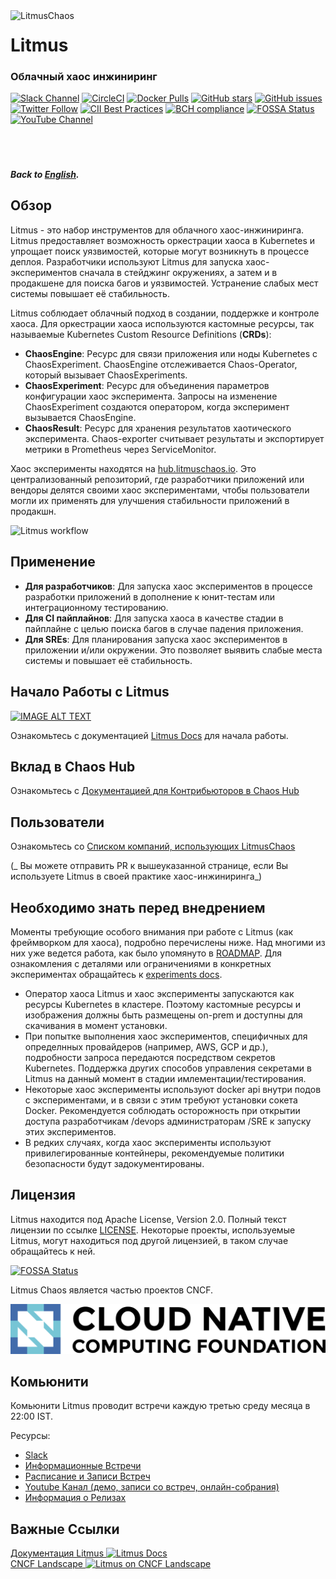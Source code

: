 <img alt="LitmusChaos" src="https://landscape.cncf.io/logos/litmus.svg" width="200" align="left">

# Litmus
### Облачный хаос инжиниринг

[![Slack Channel](https://img.shields.io/badge/Slack-Join-purple)](https://slack.litmuschaos.io)
[![CircleCI](https://circleci.com/gh/litmuschaos/litmus/tree/master.svg?style=shield)](https://app.circleci.com/pipelines/github/litmuschaos/litmus)
[![Docker Pulls](https://img.shields.io/docker/pulls/litmuschaos/chaos-operator.svg)](https://hub.docker.com/r/litmuschaos/chaos-operator)
[![GitHub stars](https://img.shields.io/github/stars/litmuschaos/litmus?style=social)](https://github.com/litmuschaos/litmus/stargazers)
[![GitHub issues](https://img.shields.io/github/issues/litmuschaos/litmus)](https://github.com/litmuschaos/litmus/issues)
[![Twitter Follow](https://img.shields.io/twitter/follow/litmuschaos?style=social)](https://twitter.com/LitmusChaos)
[![CII Best Practices](https://bestpractices.coreinfrastructure.org/projects/3202/badge)](https://bestpractices.coreinfrastructure.org/projects/3202)
[![BCH compliance](https://bettercodehub.com/edge/badge/litmuschaos/litmus?branch=master)](https://bettercodehub.com/)
[![FOSSA Status](https://app.fossa.io/api/projects/git%2Bgithub.com%2Flitmuschaos%2Flitmus.svg?type=shield)](https://app.fossa.io/projects/git%2Bgithub.com%2Flitmuschaos%2Flitmus?ref=badge_shield)
[![YouTube Channel](https://img.shields.io/badge/YouTube-Subscribe-red)](https://www.youtube.com/channel/UCa57PMqmz_j0wnteRa9nCaw)
<br><br><br><br>

#### *Back to [English](https://github.com/litmuschaos/litmus/blob/master/README.md).*


## Обзор

Litmus - это набор инструментов для облачного хаос-инжиниринга. Litmus предоставляет возможность оркестрации хаоса в Kubernetes и упрощает поиск уязвимостей, которые могут возникнуть в процессе деплоя. Разработчики используют Litmus для запуска хаос-экспериментов сначала в стейджинг окружениях, а затем и в продакшене для поиска багов и уязвимостей. Устранение слабых мест системы повышает её стабильность.

Litmus соблюдает облачный подход в создании, поддержке и контроле хаоса. Для оркестрации хаоса используются кастомные ресурсы, так называемые Kubernetes Custom Resource Definitions (**CRDs**):

- **ChaosEngine**: Ресурс для связи приложения или ноды Kubernetes с ChaosExperiment. ChaosEngine отслеживается  Chaos-Operator, который вызывает ChaosExperiments.
- **ChaosExperiment**: Ресурс для объединения параметров конфигурации хаос эксперимента. Запросы на изменение ChaosExperiment создаются оператором, когда эксперимент вызывается ChaosEngine.
- **ChaosResult**: Ресурс для хранения результатов хаотического эксперимента. Chaos-exporter считывает результаты и экспортирует метрики в Prometheus через ServiceMonitor.

Хаос эксперименты находятся на <a href="https://hub.litmuschaos.io" target="_blank">hub.litmuschaos.io</a>. Это централизованный репозиторий, где разработчики приложений или вендоры делятся своими хаос экспериментами, чтобы пользователи могли их применять для улучшения стабильности приложений в продакшн.

![Litmus workflow](/images/litmus-arch_1.png)

## Применение

- **Для разработчиков**: Для запуска хаос экспериментов в процессе разработки приложений в дополнение к юнит-тестам или интеграционному тестированию.
- **Для CI пайплайнов**: Для запуска хаоса в качестве стадии в пайплайне с целью поиска багов в случае падения приложения.
- **Для SREs**: Для планирования запуска хаос экспериментов в приложении и/или окружении. Это позволяет выявить слабые места системы и повышает её стабильность.

## Начало Работы с Litmus

[![IMAGE ALT TEXT](../images/maxresdefault.jpg)](https://youtu.be/W5hmNbaYPfM)

Ознакомьтесь с документацией <a href="https://docs.litmuschaos.io/docs/next/getstarted.html" target="_blank">Litmus Docs</a> для начала работы.
## Вклад в Chaos Hub

Ознакомьтесь с <a href="https://github.com/litmuschaos/community-charts/blob/master/CONTRIBUTING.md" target="_blank"> Документацией для Контрибьюторов в Chaos Hub</a>

## Пользователи

Ознакомьтесь со <a href="https://github.com/litmuschaos/litmus/blob/master/ADOPTERS.md" target="_blank">Списком компаний, использующих LitmusChaos</a>

(_ Вы можете отправить PR к вышеуказанной странице, если Вы используете Litmus в своей практике хаос-инжиниринга_)

## Необходимо знать перед внедрением

Моменты требующие особого внимания при работе с Litmus (как фреймворком для хаоса), подробно перечислены ниже. Над многими из них уже ведется работа, как было упомянуто в [ROADMAP](../ROADMAP.md). Для ознакомления с деталями или ограничениями в конкретных экспериментах обращайтесь к [experiments docs](https://docs.litmuschaos.io/docs/pod-delete/).

- Оператор хаоса Litmus и хаос эксперименты запускаются как ресурсы Kubernetes в кластере. Поэтому кастомные ресурсы и изображения должны быть размещены on-prem и доступны для скачивания в момент установки.
- При попытке выполнения хаос экспериментов, специфичных для определнных провайдеров (например, AWS, GCP и др.), подробности запроса передаются посредством секретов Kubernetes. Поддержка других способов управления секретами в Litmus на данный момент в стадии имлементации/тестирования.
- Некоторые хаос эксперименты используют docker api внутри  подов с экспериментами, и в связи с этим требуют установки сокета Docker. Рекомендуется соблюдать осторожность при открытии доступа разработчикам /devops администраторам /SRE к запуску этих экспериментов.
- В редких случаях, когда хаос эксперименты используют привилегированные контейнеры, рекомендуемые политики безопасности будут задокументированы.

## Лицензия

Litmus находится под Apache License, Version 2.0. Полный текст лицензии по ссылке [LICENSE](../LICENSE). Некоторые проекты, используемые Litmus, могут находиться под другой лицензией, в таком случае обращайтесь к ней.

[![FOSSA Status](https://app.fossa.io/api/projects/git%2Bgithub.com%2Flitmuschaos%2Flitmus.svg?type=large)](https://app.fossa.io/projects/git%2Bgithub.com%2Flitmuschaos%2Flitmus?ref=badge_large)

Litmus Chaos является частью проектов CNCF.

[![CNCF](https://github.com/cncf/artwork/blob/main/other/cncf/horizontal/color/cncf-color.png)](https://landscape.cncf.io/selected=litmus)

## Комьюнити

Комьюнити Litmus проводит встречи каждую третью среду месяца в 22:00 IST.

Ресурсы:

- [Slack](https://slack.litmuschaos.io)
- [Информационные Встречи](https://zoom.us/j/91358162694)
- [Расписание и Записи Встреч](https://hackmd.io/a4Zu_sH4TZGeih-xCimi3Q)
- [Youtube Канал (демо, записи со встреч, онлайн-собрания)](https://www.youtube.com/channel/UCa57PMqmz_j0wnteRa9nCaw)
- [Информация о Релизах](https://github.com/litmuschaos/litmus/milestones)

## Важные Ссылки

<a href="https://docs.litmuschaos.io">
  Документация Litmus <img src="https://avatars0.githubusercontent.com/u/49853472?s=200&v=4" alt="Litmus Docs" height="15">
</a>
<br>
<a href="https://landscape.cncf.io/selected=litmus">
  CNCF Landscape <img src="https://landscape.cncf.io/images/cncf-landscape-horizontal-color.svg" alt="Litmus on CNCF Landscape" height="15">
</a>
